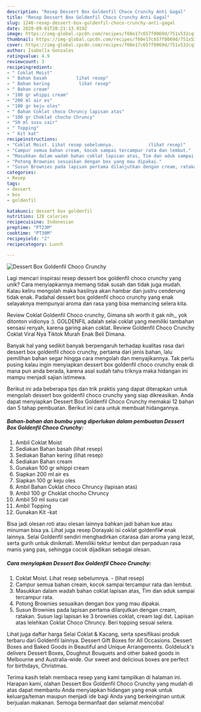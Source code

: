 ```yaml
---
description: "Resep Dessert Box Goldenfil Choco Crunchy Anti Gagal"
title: "Resep Dessert Box Goldenfil Choco Crunchy Anti Gagal"
slug: 1246-resep-dessert-box-goldenfil-choco-crunchy-anti-gagal
date: 2020-09-01T20:21:13.919Z
image: https://img-global.cpcdn.com/recipes/f60e17c657f0069d/751x532cq70/dessert-box-goldenfil-choco-crunchy-foto-resep-utama.jpg
thumbnail: https://img-global.cpcdn.com/recipes/f60e17c657f0069d/751x532cq70/dessert-box-goldenfil-choco-crunchy-foto-resep-utama.jpg
cover: https://img-global.cpcdn.com/recipes/f60e17c657f0069d/751x532cq70/dessert-box-goldenfil-choco-crunchy-foto-resep-utama.jpg
author: Isabella Gonzales
ratingvalue: 4.9
reviewcount: 3
recipeingredient:
- " Coklat Moist"
- " Bahan basah           lihat resep"
- " Bahan kering           lihat resep"
- " Bahan cream"
- "100 gr whippi cream"
- "200 ml air es"
- "100 gr keju oles"
- " Bahan Coklat choco Chruncy lapisan atas"
- "100 gr Choklat chocho Chruncy"
- "50 ml susu cair"
- " Topping"
- " Kit kat"
recipeinstructions:
- "Coklat Moist. Lihat resep sebelumnya.             (lihat resep)"
- "Campur semua bahan cream, kocok sampai tercampur rata dan lembut."
- "Masukkan dalam wadah bahan coklat lapisan atas, Tim dan aduk sampai tercampur rata."
- "Potong Brownies sesuaikan dengan box yang mau dipakai."
- "Susun Brownies pada lapisan pertama dilanjutkan dengan cream, ratakan. Susun lagi lapisan ke 3 brownies coklat, cream lagi dst. Lapisan atas lelehkan Coklat Choco Chruncy. Beri topping sesuai selera."
categories:
- Resep
tags:
- dessert
- box
- goldenfil

katakunci: dessert box goldenfil 
nutrition: 128 calories
recipecuisine: Indonesian
preptime: "PT23M"
cooktime: "PT30M"
recipeyield: "2"
recipecategory: Lunch

---
```



![Dessert Box Goldenfil Choco Crunchy](https://img-global.cpcdn.com/recipes/f60e17c657f0069d/751x532cq70/dessert-box-goldenfil-choco-crunchy-foto-resep-utama.jpg)

Lagi mencari inspirasi resep dessert box goldenfil choco crunchy yang unik? Cara menyiapkannya memang tidak susah dan tidak juga mudah. Kalau keliru mengolah maka hasilnya akan hambar dan justru cenderung tidak enak. Padahal dessert box goldenfil choco crunchy yang enak selayaknya mempunyai aroma dan rasa yang bisa memancing selera kita.

Review Coklat Goldenfil Choco crunchy, Gimana sih worth it gak nih,, yok ditonton vidionya :). GOLDENFIL adalah selai coklat yang memiliki tambahan sensasi renyah, karena garing akan coklat. Review Goldenfil Choco Crunchy Coklat Viral Nya Tiktok Murah Enak Beli Dimana.

Banyak hal yang sedikit banyak berpengaruh terhadap kualitas rasa dari dessert box goldenfil choco crunchy, pertama dari jenis bahan, lalu pemilihan bahan segar hingga cara mengolah dan menyajikannya. Tak perlu pusing kalau ingin menyiapkan dessert box goldenfil choco crunchy enak di mana pun anda berada, karena asal sudah tahu triknya maka hidangan ini mampu menjadi sajian istimewa.


Berikut ini ada beberapa tips dan trik praktis yang dapat diterapkan untuk mengolah dessert box goldenfil choco crunchy yang siap dikreasikan. Anda dapat menyiapkan Dessert Box Goldenfil Choco Crunchy memakai 12 bahan dan 5 tahap pembuatan. Berikut ini cara untuk membuat hidangannya.

<!--inarticleads1-->

##### Bahan-bahan dan bumbu yang diperlukan dalam pembuatan Dessert Box Goldenfil Choco Crunchy:

1. Ambil  Coklat Moist
1. Sediakan  Bahan basah           (lihat resep)
1. Sediakan  Bahan kering           (lihat resep)
1. Sediakan  Bahan cream
1. Gunakan 100 gr whippi cream
1. Siapkan 200 ml air es
1. Siapkan 100 gr keju oles
1. Ambil  Bahan Coklat choco Chruncy (lapisan atas)
1. Ambil 100 gr Choklat chocho Chruncy
1. Ambil 50 ml susu cair
1. Ambil  Topping
1. Gunakan  Kit -kat


Bisa jadi olesan roti atau olesan lainnya bahkan jadi bahan kue atau minuman bisa ya. Lihat juga resep Dorayaki isi coklat goldenfil💕 enak lainnya. Selai Goldenfil sendiri menghadirkan citarasa dan aroma yang lezat, serta gurih untuk dinikmati. Memiliki tektur lembut dan perpaduan rasa manis yang pas, sehingga cocok dijadikan sebagai olesan. 

<!--inarticleads2-->

##### Cara menyiapkan Dessert Box Goldenfil Choco Crunchy:

1. Coklat Moist. Lihat resep sebelumnya. -             (lihat resep)
1. Campur semua bahan cream, kocok sampai tercampur rata dan lembut.
1. Masukkan dalam wadah bahan coklat lapisan atas, Tim dan aduk sampai tercampur rata.
1. Potong Brownies sesuaikan dengan box yang mau dipakai.
1. Susun Brownies pada lapisan pertama dilanjutkan dengan cream, ratakan. Susun lagi lapisan ke 3 brownies coklat, cream lagi dst. Lapisan atas lelehkan Coklat Choco Chruncy. Beri topping sesuai selera.


Lihat juga daftar harga Selai Coklat &amp; Kacang, serta spesifikasi produk terbaru dari Goldenfil lainnya. Dessert Gift Boxes for All Occasions. Dessert Boxes and Baked Goods in Beautiful and Unique Arrangements. Goldeluck&#39;s delivers Dessert Boxes, Doughnut Bouquets and other baked goods in Melbourne and Australia-wide. Our sweet and delicious boxes are perfect for birthdays, Christmas. 

Terima kasih telah membaca resep yang kami tampilkan di halaman ini. Harapan kami, olahan Dessert Box Goldenfil Choco Crunchy yang mudah di atas dapat membantu Anda menyiapkan hidangan yang enak untuk keluarga/teman maupun menjadi ide bagi Anda yang berkeinginan untuk berjualan makanan. Semoga bermanfaat dan selamat mencoba!
